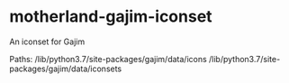 # motherland-gajim-iconset
An iconset for Gajim

Paths:
/lib/python3.7/site-packages/gajim/data/icons
/lib/python3.7/site-packages/gajim/data/iconsets
